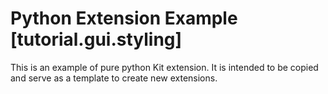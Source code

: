 # Python Extension Example [tutorial.gui.styling]

This is an example of pure python Kit extension. It is intended to be copied and serve as a template to create new extensions.

